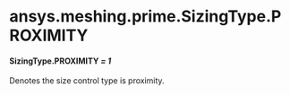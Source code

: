 <a id="ansys-meshing-prime-sizingtype-proximity"></a>

# ansys.meshing.prime.SizingType.PROXIMITY

<a id="ansys.meshing.prime.SizingType.PROXIMITY"></a>

#### SizingType.PROXIMITY *= 1*

Denotes the size control type is proximity.

<!-- !! processed by numpydoc !! -->
